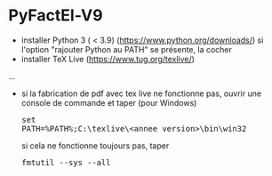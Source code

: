 # PyFactEl-V9

- installer Python 3 ( < 3.9) (https://www.python.org/downloads/)
    si l'option "rajouter Python au PATH" se présente, la cocher
- installer TeX Live (https://www.tug.org/texlive/)

...

- si la fabrication de pdf avec tex live ne fonctionne pas, ouvrir une console de commande et taper (pour Windows) <pre>set PATH=%PATH%;C:\texlive\\<annee_version\>\bin\win32</pre>
  si cela ne fonctionne toujours pas, taper <pre>fmtutil --sys --all</pre>

